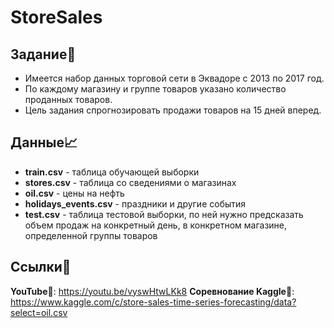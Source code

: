 # StoreSales
## Задание📄
- Имеется набор данных торговой сети в Эквадоре с 2013 по 2017 год.
- По каждому магазину и группе товаров указано количество проданных товаров.
- Цель задания спрогнозировать продажи товаров на 15 дней вперед.

## Данные📈

- **train.csv** - таблица обучающей выборки
- **stores.csv** - таблица со сведениями о магазинах
- **oil.csv** - цены на нефть
- **holidays_events.csv** - праздники и другие события
- **test.csv** - таблица тестовой выборки, по ней нужно предсказать объем продаж на конкретный день, в конкретном магазине, определенной группы товаров

## Ссылки🔗
**YouTube**🎥: https://youtu.be/vyswHtwLKk8
**Соревнование Kaggle**🤺: https://www.kaggle.com/c/store-sales-time-series-forecasting/data?select=oil.csv
